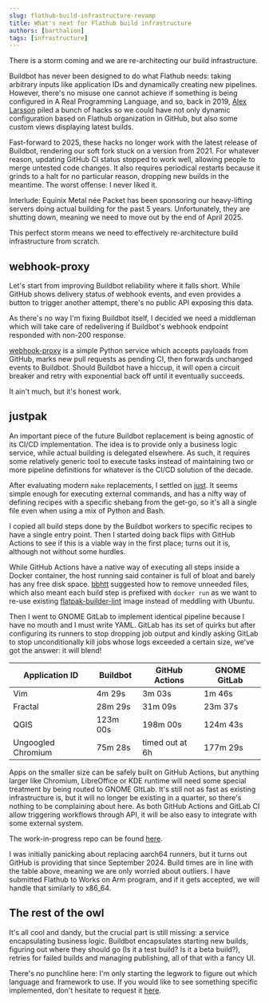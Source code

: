```yaml
---
slug: flathub-build-infrastructure-revamp
title: What's next for Flathub build infrastructure
authors: [barthalion]
tags: [infrastructure]
---
```


There is a storm coming and we are re-architecting our build infrastructure.

<!-- truncate -->

Buildbot has never been designed to do what Flathub needs: taking arbitrary inputs like application IDs and dynamically creating new pipelines. However, there's no misuse one cannot achieve if something is being configured in A Real Programming Language, and so, back in 2019, [Alex Larsson][alex] piled a bunch of hacks so we could have not only dynamic configuration based on Flathub organization in GitHub, but also some custom views displaying latest builds.

Fast-forward to 2025, these hacks no longer work with the latest release of Buildbot, rendering our soft fork stuck on a version from 2021. For whatever reason, updating GitHub CI status stopped to work well, allowing people to merge untested code changes. It also requires periodical restarts because it grinds to a halt for no particular reason, dropping new builds in the meantime. The worst offense: I never liked it.

Interlude: Equinix Metal née Packet has been sponsoring our heavy-lifting servers doing actual building for the past 5 years. Unfortunately, they are shutting down, meaning we need to move out by the end of April 2025.

This perfect storm means we need to effectively re-architecture build infrastructure from scratch.

## webhook-proxy

Let's start from improving Buildbot reliability where it falls short. While GitHub shows delivery status of webhook events, and even provides a button to trigger another attempt, there's no public API exposing this data.

As there's no way I'm fixing Buildbot itself, I decided we need a middleman which will take care of redelivering if Buildbot's webhook endpoint responded with non-200 response.

[webhook-proxy][webhook-proxy] is a simple Python service which accepts payloads from GitHub, marks new pull requests as pending CI, then forwards unchanged events to Buildbot. Should Buildbot have a hiccup, it will open a circuit breaker and retry with exponential back off until it eventually succeeds.

It ain't much, but it's honest work.

## justpak

An important piece of the future Buildbot replacement is being agnostic of its CI/CD implementation. The idea is to provide only a business logic service, while actual building is delegated elsewhere. As such, it requires some relatively generic tool to execute tasks instead of maintaining two or more pipeline definitions for whatever is the CI/CD solution of the decade.

After evaluating modern `make` replacements, I settled on [just][just]. It seems simple enough for executing external commands, and has a nifty way of defining recipes with a specific shebang from the get-go, so it's all a single file even when using a mix of Python and Bash.

I copied all build steps done by the Buildbot workers to specific recipes to have a single entry point. Then I started doing back flips with GitHub Actions to see if this is a viable way in the first place; turns out it is, although not without some hurdles.

While GitHub Actions have a native way of executing all steps inside a Docker container, the host running said container is full of bloat and barely has any free disk space. [bbhtt][bbhtt] suggested how to remove unneeded files, which also meant each build step is prefixed with `docker run` as we want to re-use existing [flatpak-builder-lint][flatpak-builder-lint] image instead of meddling with Ubuntu.

Then I went to GNOME GitLab to implement identical pipeline because I have no mouth and I must write YAML. GitLab has its set of quirks but after configuring its runners to stop dropping job output and kindly asking GitLab to stop unconditionally kill jobs whose logs exceeded a certain size, we've got the answer: it will blend!

| Application ID     | Buildbot | GitHub Actions    | GNOME GitLab |
|--------------------|----------|-------------------|--------------|
| Vim                | 4m 29s   | 3m 03s            | 1m 46s       |
| Fractal            | 28m 29s  | 31m 09s           | 23m 37s      |
| QGIS               | 123m 00s | 198m 00s          | 124m 43s     |
| Ungoogled Chromium | 75m 28s  | timed out at 6h | 177m 29s     |

Apps on the smaller size can be safely built on GitHub Actions, but anything larger like Chromium, LibreOffice or KDE runtime will need some special treatment by being routed to GNOME GItLab. It's still not as fast as existing infrastructure is, but it will no longer be existing in a quarter, so there's nothing to be complaining about here. As both GitHub Actions and GitLab CI allow triggering workflows through API, it will be also easy to integrate with some external system.

The work-in-progress repo can be found [here][justpak].

I was initially panicking about replacing aarch64 runners, but it turns out GitHub is providing that since September 2024. Build times are in line with the table above, meaning we are only worried about outliers. I have submitted Flathub to Works on Arm program, and if it gets accepted, we will handle that similarly to x86_64.

## The rest of the owl

It's all cool and dandy, but the crucial part is still missing: a service encapsulating business logic. Buildbot encapsulates starting new builds, figuring out where they should go (Is it a test build? Is it a beta build?), retries for failed builds and managing publishing, all of that with a fancy UI.

There's no punchline here: I'm only starting the legwork to figure out which language and framework to use. If you would like to see something specific implemented, don't hesitate to request it [here][vorarbeiter].

[alex]: https://blogs.gnome.org/alexl/
[webhook-proxy]: https://github.com/flathub-infra/webhook-proxy
[just]: https://just.systems/
[justpak]: https://github.com/barthalion/justpak
[bbhtt]: https://bbhtt.in/about/
[flatpak-builder-lint]: https://github.com/flathub-infra/flatpak-builder-lint
[vorarbeiter]: https://github.com/flathub-infra/vorarbaiter/issues
